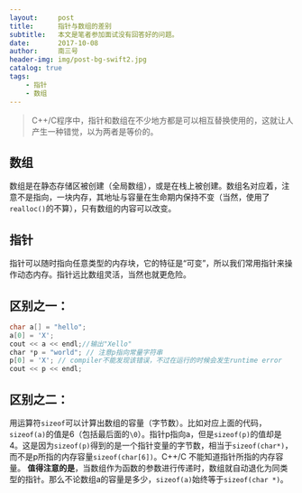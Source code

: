 ```yaml
---
layout:     post
title:      指针与数组的差别
subtitle:   本文是笔者参加面试没有回答好的问题。
date:       2017-10-08
author:     南三号
header-img: img/post-bg-swift2.jpg
catalog: true
tags:
    - 指针
    - 数组
---
```


> C++/C程序中，指针和数组在不少地方都是可以相互替换使用的，这就让人产生一种错觉，以为两者是等价的。

## 数组

数组是在静态存储区被创建（全局数组），或是在栈上被创建。数组名对应着，注意不是指向，一块内存，其地址与容量在生命期内保持不变（当然，使用了`realloc()`的不算），只有数组的内容可以改变。

## 指针

指针可以随时指向任意类型的内存块，它的特征是“可变”，所以我们常用指针来操作动态内存。指针远比数组灵活，当然也就更危险。

## 区别之一：
```c++
char a[] = "hello";
a[0] = 'X';
cout << a << endl;//输出"Xello"
char *p = "world"; // 注意p指向常量字符串
p[0] = 'X'; // compiler不能发现该错误，不过在运行的时候会发生runtime error
cout << p << endl;
```
## 区别之二：
用运算符`sizeof`可以计算出数组的容量（字节数）。比如对应上面的代码，`sizeof(a)`的值是6（包括最后面的`\0`）。指针p指向a，但是`sizeof(p)`的值却是4。这是因为`sizeof(p)`得到的是一个指针变量的字节数，相当于`sizeof(char*)`，而不是p所指的内存容量`sizeof(char[6])`。C++/C 不能知道指针所指的内存容量。
**值得注意的是**，当数组作为函数的参数进行传递时，数组就自动退化为同类型的指针。那么不论数组a的容量是多少，`sizeof(a)`始终等于`sizeof(char *)`。
